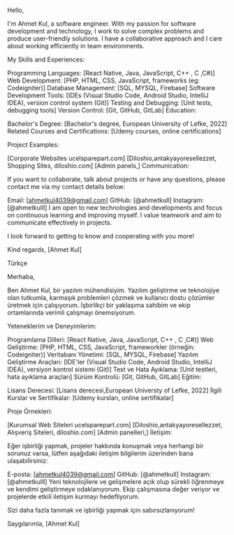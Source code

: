 Hello,

I'm Ahmet Kul, a software engineer. With my passion for software development and technology, I work to solve complex problems and produce user-friendly solutions. I have a collaborative approach and I care about working efficiently in team environments.

My Skills and Experiences:

Programming Languages: [React Native, Java, JavaScript, C++ , C ,C#)]
Web Development: [PHP, HTML, CSS, JavaScript, frameworks (eg: Codeigniter)]
Database Management: [SQL, MYSQL, Firebase]
Software Development Tools: [IDEs (Visual Studio Code, Android Studio, IntelliJ IDEA), version control system (Git)]
Testing and Debugging: [Unit tests, debugging tools]
Version Control: [Git, GitHub, GitLab]
Education:

Bachelor's Degree: [Bachelor's degree, European University of Lefke, 2022]
Related Courses and Certifications: [Udemy courses, online certifications]

Project Examples:

[Corporate Websites ucelsparepart.com]
[Diloshio,antakyayoresellezzet, Shopping Sites, diloshio.com]
[Admin panels,]
Communication:

If you want to collaborate, talk about projects or have any questions, please contact me via my contact details below:

Email: [ahmetkul4039@gmail.com]
GitHub: [@ahmetkull]
Instagram: [@ahmetkulll]
I am open to new technologies and developments and focus on continuous learning and improving myself. I value teamwork and aim to communicate effectively in projects.

I look forward to getting to know and cooperating with you more!

Kind regards,
[Ahmet Kul]


Türkçe

Merhaba,

Ben Ahmet Kul, bir yazılım mühendisiyim. Yazılım geliştirme ve teknolojiye olan tutkumla, karmaşık problemleri çözmek ve kullanıcı dostu çözümler üretmek için çalışıyorum. İşbirlikçi bir yaklaşıma sahibim ve ekip ortamlarında verimli çalışmayı önemsiyorum.

Yeteneklerim ve Deneyimlerim:

Programlama Dilleri: [React Native, Java, JavaScript, C++ , C ,C#)]
Web Geliştirme: [PHP, HTML, CSS, JavaScript, frameworkler (örneğin: Codeigniter)]
Veritabanı Yönetimi: [SQL, MYSQL, Firebase]
Yazılım Geliştirme Araçları: [IDE'ler (Visual Studio Code, Android Studio, IntelliJ IDEA), versiyon kontrol sistemi (Git)]
Test ve Hata Ayıklama: [Unit testleri, hata ayıklama araçları]
Sürüm Kontrolü: [Git, GitHub, GitLab]
Eğitim:

Lisans Derecesi: [Lisans derecesi,European Universty of Lefke, 2022]
İlgili Kurslar ve Sertifikalar: [Udemy kursları, online sertifikalar]

Proje Örnekleri:

[Kurumsal Web Siteleri ucelsparepart.com]
[Diloshio,antakyayoresellezzet, Alışveriş Siteleri, diloshio.com]
[Admin panelleri,]
İletişim:

Eğer işbirliği yapmak, projeler hakkında konuşmak veya herhangi bir sorunuz varsa, lütfen aşağıdaki iletişim bilgilerim üzerinden bana ulaşabilirsiniz:

E-posta: [ahmetkul4039@gmail.com]
GitHub: [@ahmetkull]
Instagram: [@ahmetkulll]
Yeni teknolojilere ve gelişmelere açık olup sürekli öğrenmeye ve kendimi geliştirmeye odaklanıyorum. Ekip çalışmasına değer veriyor ve projelerde etkili iletişim kurmayı hedefliyorum.

Sizi daha fazla tanımak ve işbirliği yapmak için sabırsızlanıyorum!

Saygılarımla,
[Ahmet Kul]
